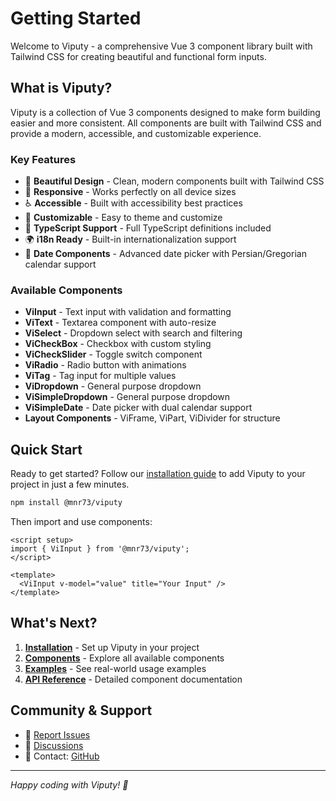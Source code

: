 # Getting Started

Welcome to Viputy - a comprehensive Vue 3 component library built with Tailwind CSS for creating beautiful and functional form inputs.

## What is Viputy?

Viputy is a collection of Vue 3 components designed to make form building easier and more consistent. All components are built with Tailwind CSS and provide a modern, accessible, and customizable experience.

### Key Features

- 🎨 **Beautiful Design** - Clean, modern components built with Tailwind CSS
- 📱 **Responsive** - Works perfectly on all device sizes
- ♿ **Accessible** - Built with accessibility best practices
- 🔧 **Customizable** - Easy to theme and customize
- 📝 **TypeScript Support** - Full TypeScript definitions included
- 🌍 **i18n Ready** - Built-in internationalization support
- 📅 **Date Components** - Advanced date picker with Persian/Gregorian calendar support

### Available Components

- **ViInput** - Text input with validation and formatting
- **ViText** - Textarea component with auto-resize
- **ViSelect** - Dropdown select with search and filtering
- **ViCheckBox** - Checkbox with custom styling
- **ViCheckSlider** - Toggle switch component
- **ViRadio** - Radio button with animations
- **ViTag** - Tag input for multiple values
- **ViDropdown** - General purpose dropdown
- **ViSimpleDropdown** - General purpose dropdown
- **ViSimpleDate** - Date picker with dual calendar support
- **Layout Components** - ViFrame, ViPart, ViDivider for structure

## Quick Start

Ready to get started? Follow our [installation guide](./installation.md) to add Viputy to your project in just a few minutes.

```bash
npm install @mnr73/viputy
```

Then import and use components:

```vue
<script setup>
import { ViInput } from '@mnr73/viputy';
</script>

<template>
  <ViInput v-model="value" title="Your Input" />
</template>
```

## What's Next?

1. **[Installation](./installation.md)** - Set up Viputy in your project
2. **[Components](/components/)** - Explore all available components
3. **[Examples](/examples/)** - See real-world usage examples
4. **[API Reference](/api/)** - Detailed component documentation

## Community & Support

- 🐛 [Report Issues](https://github.com/mnr73/viputy/issues)
- 💬 [Discussions](https://github.com/mnr73/viputy/discussions)
- 📧 Contact: [GitHub](https://github.com/mnr73/viputy)

---

_Happy coding with Viputy! 🚀_
